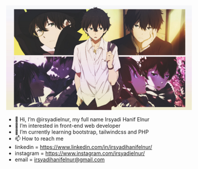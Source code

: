 <div align="center">
<img max-width="800" src="https://github.com/irsyadielnur/irsyadielnur/blob/main/02.jpg"/>
</div>

- 👋 Hi, I’m @irsyadielnur, my full name Irsyadi Hanif Elnur
- 👀 I’m interested in front-end web developer
- 🌱 I’m currently learning bootstrap, tailwindcss and PHP
- 📫 How to reach me
- linkedin = https://www.linkedin.com/in/irsyadihanifelnur/
- instagram = https://www.instagram.com/irsyadielnur/
- email = irsyadihanifelnur@gmail.com

<!---
irsyadielnur/irsyadielnur is a ✨ special ✨ repository because its `README.md` (this file) appears on your GitHub profile.
You can click the Preview link to take a look at your changes.
--->
